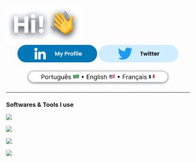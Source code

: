 <div align="center">

  <div align="start">
    <img src="img/intro.png"></img>
  </div>

  <div align="center">
    <a href="https://www.linkedin.com/in/iago-oliveira-785552259/"><img class="icon" height="48px" src="img/linkedin.png"></img></a>
    <a href="https://twitter.com/IagoOlivX"><img class="icon" height="48px" src="img/twitter.png"></img></a>
  </div>

  <img class="langs" height="48px" src="img/languages.png"></img>

</div>

---
<h3> Softwares & Tools I use</h3>

<img src="https://skillicons.dev/icons?i=react,js,html,css,sass,tailwind,figma,xd"></img>

<img src="https://skillicons.dev/icons?i=cs, unity"></img>

<img src="https://skillicons.dev/icons?i=java,python"></img>

<img src="https://skillicons.dev/icons?i=linux,bash"></img>
